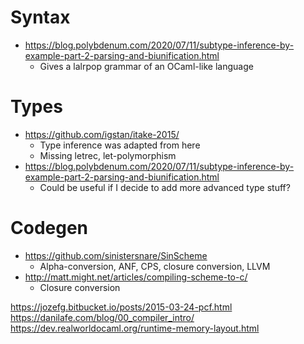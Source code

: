 # Syntax
- https://blog.polybdenum.com/2020/07/11/subtype-inference-by-example-part-2-parsing-and-biunification.html
  - Gives a lalrpop grammar of an OCaml-like language
  
# Types
- https://github.com/igstan/itake-2015/
  - Type inference was adapted from here
  - Missing letrec, let-polymorphism
- https://blog.polybdenum.com/2020/07/11/subtype-inference-by-example-part-2-parsing-and-biunification.html
  - Could be useful if I decide to add more advanced type stuff?
  
# Codegen
- https://github.com/sinistersnare/SinScheme
  - Alpha-conversion, ANF, CPS, closure conversion, LLVM
- http://matt.might.net/articles/compiling-scheme-to-c/
  - Closure conversion

https://jozefg.bitbucket.io/posts/2015-03-24-pcf.html
https://danilafe.com/blog/00_compiler_intro/
https://dev.realworldocaml.org/runtime-memory-layout.html
